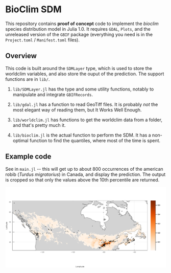 # BioClim SDM

This repository contains **proof of concept** code to implement the *bioclim*
species distribution model in Julia 1.0. It requires `GDAL`, `Plots`, and
the unreleased version of the `GBIF` package (everything you need is in the
`Project.toml` / `Manifest.toml` files).

## Overview

This code is built around the `SDMLayer` type, which is used to store the
worldclim variables, and also store the ouput of the prediction. The support
functions are in `lib/`.

1. `lib/SDMLayer.jl` has the type and some utility functions, notably to
manipulate and integrate `GBIFRecords`.

2. `lib/gdal.jl` has a function to read GeoTiff files. It is probably *not*
the most elegant way of reading them, but It Works Well Enough.

3. `lib/worldclim.jl` has functions to get the worldclim data from a folder,
and that's pretty much it.

4. `lib/bioclim.jl` is the actual function to perform the SDM. It has a
non-optimal function to find the quantiles, where most of the time is spent.

## Example code

See in `main.jl` -- this will get up to about 800 occurrences of the american
robib (*Turdus migratorius*) in Canada, and display the prediction. The output
is cropped so that only the values above the 10th percentile are returned.

![Example of the SDM][sdm]

[sdm]: sdm.png
